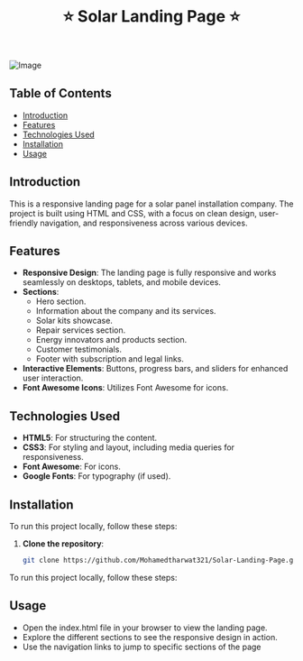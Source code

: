 <h1 align="center"> ⭐️ Solar Landing Page ⭐️ </h1> <br>



![Image](https://github.com/user-attachments/assets/8759ab64-01d3-4c10-8f10-9c29b7451033)



## Table of Contents

- [Introduction](#introduction)
- [Features](#features)
- [Technologies Used](#technologies-used)
- [Installation](#installation)
- [Usage](#usage)


## Introduction
This is a responsive landing page for a solar panel installation company. The project is built using HTML and CSS, with a focus on clean design, user-friendly navigation, and responsiveness across various devices.

## Features
- **Responsive Design**: The landing page is fully responsive and works seamlessly on desktops, tablets, and mobile devices.
- **Sections**:
  - Hero section.
  - Information about the company and its services.
  - Solar kits showcase.
  - Repair services section.
  - Energy innovators and products section.
  - Customer testimonials.
  - Footer with subscription and legal links.
- **Interactive Elements**: Buttons, progress bars, and sliders for enhanced user interaction.
- **Font Awesome Icons**: Utilizes Font Awesome for icons.

## Technologies Used
- **HTML5**: For structuring the content.
- **CSS3**: For styling and layout, including media queries for responsiveness.
- **Font Awesome**: For icons.
- **Google Fonts**: For typography (if used).

## Installation
To run this project locally, follow these steps:

1. **Clone the repository**:
   ```bash
   git clone https://github.com/Mohamedtharwat321/Solar-Landing-Page.git
To run this project locally, follow these steps:

## Usage
  - Open the index.html file in your browser to view the landing page.
  - Explore the different sections to see the responsive design in action.
  - Use the navigation links to jump to specific sections of the page
